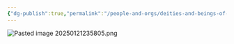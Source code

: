 ```yaml
---
{"dg-publish":true,"permalink":"/people-and-orgs/deities-and-beings-of-power/lucile/"}
---
```



![Pasted image 20250121235805.png](/img/user/z%20Photos/Pasted%20image%2020250121235805.png)